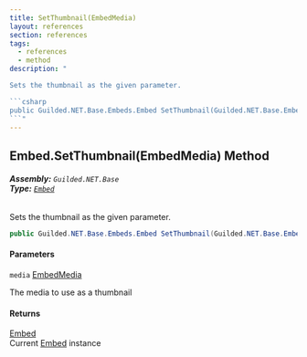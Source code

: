 ```yaml
---
title: SetThumbnail(EmbedMedia)
layout: references
section: references
tags:
  - references
  - method
description: "

Sets the thumbnail as the given parameter.

```csharp
public Guilded.NET.Base.Embeds.Embed SetThumbnail(Guilded.NET.Base.Embeds.EmbedMedia media);
```"
---
```


## Embed.SetThumbnail(EmbedMedia) Method
###### **Assembly:** `Guilded.NET.Base`<br/>**Type:** [`Embed`](Embed 'Guilded.NET.Base.Embeds.Embed')

Sets the thumbnail as the given parameter.

```csharp
public Guilded.NET.Base.Embeds.Embed SetThumbnail(Guilded.NET.Base.Embeds.EmbedMedia media);
```
#### Parameters

<a name='Guilded.NET.Base.Embeds.Embed.SetThumbnail(Guilded.NET.Base.Embeds.EmbedMedia).media'></a>

`media` [EmbedMedia](EmbedMedia 'Guilded.NET.Base.Embeds.EmbedMedia')

The media to use as a thumbnail

#### Returns
[Embed](Embed 'Guilded.NET.Base.Embeds.Embed')  
Current [Embed](Embed 'Guilded.NET.Base.Embeds.Embed') instance